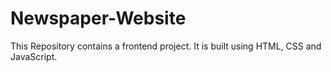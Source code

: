 # Newspaper-Website
This Repository contains a frontend project. It is built using HTML, CSS and JavaScript.
